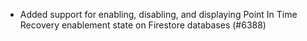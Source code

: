 - Added support for enabling, disabling, and displaying Point In Time Recovery enablement state on Firestore databases (#6388)
